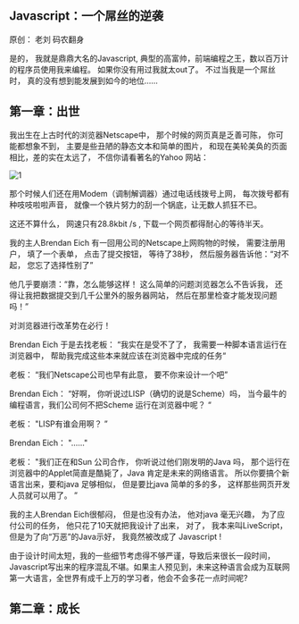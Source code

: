 ## Javascript：一个屌丝的逆袭

原创： 老刘  码农翻身

是的， 我就是鼎鼎大名的Javascript,  典型的高富帅，前端编程之王，数以百万计的程序员使用我来编程。 如果你没有用过我就太out了。 
不过当我是一个屌丝时， 真的没有想到能发展到如今的地位......

## 第一章：出世

我出生在上古时代的浏览器Netscape中， 那个时候的网页真是乏善可陈， 你可能都想象不到， 主要是些丑陋的静态文本和简单的图片， 和现在美轮美奂的页面相比，差的实在太远了， 不信你请看著名的Yahoo 网站：

![1](http://mmbiz.qpic.cn/mmbiz/KyXfCrME6ULPibyk5ByDbLgibjd15UfYpOak9oKDc61LZbUCPlFyGvlSMZictc6OeyFswxWzsibZdyFJMyx9zSmiciaA/0?wx_fmt=gif&tp=webp&wxfrom=5&wx_lazy=1)

那个时候人们还在用Modem（调制解调器）通过电话线拨号上网， 每次拨号都有种吱吱啦啦声音， 就像一个铁片努力的刮一个锅底，让无数人抓狂不已。

这还不算什么， 网速只有28.8kbit /s   , 下载一个网页都得耐心的等待半天。 

我的主人Brendan Eich 有一回用公司的Netscape上网购物的时候， 需要注册用户， 填了一个表单， 点击了提交按钮， 等待了38秒， 然后服务器告诉他：“对不起， 您忘了选择性别了”

他几乎要崩溃：“靠，怎么能够这样！  这么简单的问题浏览器怎么不告诉我， 还得让我把数据提交到几千公里外的服务器网站， 然后在那里检查才能发现问题吗！”

对浏览器进行改革势在必行！

Brendan Eich 于是去找老板： “我实在是受不了了， 我需要一种脚本语言运行在浏览器中， 帮助我完成这些本来就应该在浏览器中完成的任务“

老板： “我们Netscape公司也早有此意， 要不你来设计一个吧”

Brendan Eich： “好啊， 你听说过LISP（确切的说是Scheme）吗， 当今最牛的编程语言，我们公司何不把Scheme 运行在浏览器中呢？ “

老板： "LISP有谁会用啊？  ”

Brendan Eich： "......"

老板： "我们正在和Sun 公司合作， 你听说过他们刚发明的Java 吗， 那个运行在浏览器中的Applet简直是酷毙了，Java 肯定是未来的网络语言。 所以你要搞个新语言出来，要和java 足够相似， 但是要比java 简单的多的多， 这样那些网页开发人员就可以用了。 ”

我的主人Brendan Eich很郁闷， 但是也没有办法， 他对java 毫无兴趣，  为了应付公司的任务， 他只花了10天就把我设计了出来，  对了， 我本来叫LiveScript， 但是为了向“万恶”的Java示好， 我竟然被改成了 Javascript !

由于设计时间太短，我的一些细节考虑得不够严谨，导致后来很长一段时间，Javascript写出来的程序混乱不堪。如果主人预见到，未来这种语言会成为互联网第一大语言，全世界有成千上万的学习者，他会不会多花一点时间呢?

## 第二章：成长



























